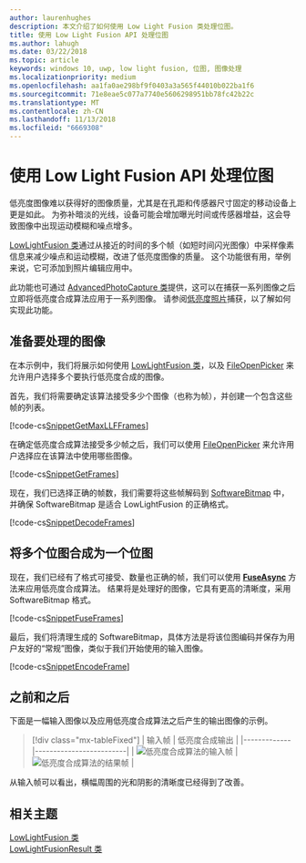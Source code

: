 ```yaml
---
author: laurenhughes
description: 本文介绍了如何使用 Low Light Fusion 类处理位图。
title: 使用 Low Light Fusion API 处理位图
ms.author: lahugh
ms.date: 03/22/2018
ms.topic: article
keywords: windows 10, uwp, low light fusion, 位图, 图像处理
ms.localizationpriority: medium
ms.openlocfilehash: aa1fa0ae298bf9f0403a3a565f44010b022ba1f6
ms.sourcegitcommit: 71e8eae5c077a7740e5606298951bb78fc42b22c
ms.translationtype: MT
ms.contentlocale: zh-CN
ms.lasthandoff: 11/13/2018
ms.locfileid: "6669308"
---
```

# <a name="process-bitmaps-with-the-lowlightfusion-api"></a>使用 Low Light Fusion API 处理位图

低亮度图像难以获得好的图像质量，尤其是在孔距和传感器尺寸固定的移动设备上更是如此。 为弥补暗淡的光线，设备可能会增加曝光时间或传感器增益，这会导致图像中出现运动模糊和噪点增多。 

[LowLightFusion 类](https://docs.microsoft.com/uwp/api/windows.media.core.lowlightfusion)通过从接近的时间的多个帧（如短时间闪光图像）中采样像素信息来减少噪点和运动模糊，改进了低亮度图像的质量。 这个功能很有用，举例来说，它可添加到照片编辑应用中。

此功能也可通过 [AdvancedPhotoCapture 类](https://docs.microsoft.com/uwp/api/Windows.Media.Capture.AdvancedPhotoCapture)提供，这可以在捕获一系列图像之后立即将低亮度合成算法应用于一系列图像。 请参阅[低亮度照片](https://docs.microsoft.com/windows/uwp/audio-video-camera/high-dynamic-range-hdr-photo-capture#low-light-photo-capture)捕获，以了解如何实现此功能。

## <a name="prepare-the-images-for-processing"></a>准备要处理的图像

在本示例中，我们将展示如何使用 [LowLightFusion 类](https://docs.microsoft.com/uwp/api/windows.media.core.lowlightfusion)，以及 [FileOpenPicker](https://docs.microsoft.com/uwp/api/Windows.Storage.Pickers.FileOpenPicker) 来允许用户选择多个要执行低亮度合成的图像。

首先，我们将需要确定该算法接受多少个图像（也称为帧），并创建一个包含这些帧的列表。

[!code-cs[SnippetGetMaxLLFFrames](./code/LowLightFusionSample/cs/MainPage.xaml.cs#SnippetGetMaxLLFFrames)]

在确定低亮度合成算法接受多少帧之后，我们可以使用 [FileOpenPicker](https://docs.microsoft.com/uwp/api/Windows.Storage.Pickers.FileOpenPicker) 来允许用户选择应在该算法中使用哪些图像。

[!code-cs[SnippetGetFrames](./code/LowLightFusionSample/cs/MainPage.xaml.cs#SnippetGetFrames)]

现在，我们已选择正确的帧数，我们需要将这些帧解码到 [SoftwareBitmap](https://docs.microsoft.com/uwp/api/Windows.Graphics.Imaging.SoftwareBitmap) 中，并确保 SoftwareBitmap 是适合 LowLightFusion 的正确格式。

[!code-cs[SnippetDecodeFrames](./code/LowLightFusionSample/cs/MainPage.xaml.cs#SnippetDecodeFrames)]


## <a name="fuse-the-bitmaps-into-a-single-bitmap"></a>将多个位图合成为一个位图

现在，我们已经有了格式可接受、数量也正确的帧，我们可以使用 **[FuseAsync](https://docs.microsoft.com/uwp/api/windows.media.core.lowlightfusion.fuseasync)** 方法来应用低亮度合成算法。 结果将是处理好的图像，它具有更高的清晰度，采用 SoftwareBitmap 格式。 

[!code-cs[SnippetFuseFrames](./code/LowLightFusionSample/cs/MainPage.xaml.cs#SnippetFuseFrames)]

最后，我们将清理生成的 SoftwareBitmap，具体方法是将该位图编码并保存为用户友好的“常规”图像，类似于我们开始使用的输入图像。

[!code-cs[SnippetEncodeFrame](./code/LowLightFusionSample/cs/MainPage.xaml.cs#SnippetEncodeFrame)]


## <a name="before-and-after"></a>之前和之后

下面是一幅输入图像以及应用低亮度合成算法之后产生的输出图像的示例。

> [!div class="mx-tableFixed"] 
| 输入帧 | 低亮度合成输出 | 
|-------------|-------------------------|
| ![低亮度合成算法的输入帧](./images/LLF-Input.png) | ![低亮度合成算法的结果帧](./images/LLF-Output.png) |

从输入帧可以看出，横幅周围的光和阴影的清晰度已经得到了改善。

## <a name="related-topics"></a>相关主题 
[LowLightFusion 类](https://docs.microsoft.com/uwp/api/windows.media.core.lowlightfusion)  
[LowLightFusionResult 类](https://docs.microsoft.com/uwp/api/windows.media.core.lowlightfusionresult)